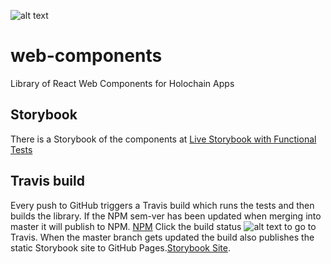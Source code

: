 ![alt text](https://travis-ci.org/Holochain/web-components.svg?branch=master)

# web-components
Library of React Web Components for Holochain Apps

## Storybook
There is a Storybook of the components at [Live Storybook with Functional Tests](!https://holochain.github.io/web-components)

## Travis build
Every push to GitHub triggers a Travis build which runs the tests and then builds the library.  If the NPM sem-ver has been updated when merging into master it will publish to NPM. [NPM](!https://www.npmjs.com/package/holochain-web-components)
Click the build status ![alt text](https://travis-ci.org/Holochain/web-components.svg?branch=master) to go to Travis.
When the master branch gets updated the build also publishes the static Storybook site to GitHub Pages.[Storybook Site](!https://holochain.github.io/web-components).
